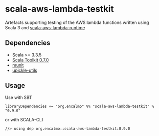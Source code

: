 # scala-aws-lambda-testkit

Artefacts supporting testing of the AWS lambda functions written using Scala 3 and [scala-aws-lambda-runtime](https://github.com/encalmo/scala-aws-lambda-runtime)

## Dependencies

- Scala >= 3.3.5
- [Scala Toolkit 0.7.0](https://github.com/scala/toolkit)
- [munit](https://scalameta.org/munit/)
- [upickle-utils](https://github.com/encalmo/upickle-utils)

## Usage

Use with SBT

    libraryDependencies += "org.encalmo" %% "scala-aws-lambda-testkit" % "0.9.0"

or with SCALA-CLI

    //> using dep org.encalmo::scala-aws-lambda-testkit:0.9.0